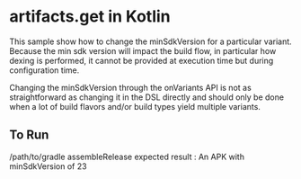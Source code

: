 # artifacts.get in Kotlin

This sample show how to change the minSdkVersion for a particular variant. Because the min sdk 
version will impact the build flow, in particular how dexing is performed, it cannot be provided at
execution time but during configuration time.

Changing the minSdkVersion through the onVariants API is not as straightforward as changing it in
the DSL directly and should only be done when a lot of build flavors and/or build types yield 
multiple variants.

## To Run
/path/to/gradle assembleRelease
expected result : An APK with minSdkVersion of 23 